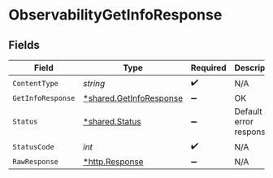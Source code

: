 # ObservabilityGetInfoResponse


## Fields

| Field                                                             | Type                                                              | Required                                                          | Description                                                       |
| ----------------------------------------------------------------- | ----------------------------------------------------------------- | ----------------------------------------------------------------- | ----------------------------------------------------------------- |
| `ContentType`                                                     | *string*                                                          | :heavy_check_mark:                                                | N/A                                                               |
| `GetInfoResponse`                                                 | [*shared.GetInfoResponse](../../models/shared/getinforesponse.md) | :heavy_minus_sign:                                                | OK                                                                |
| `Status`                                                          | [*shared.Status](../../models/shared/status.md)                   | :heavy_minus_sign:                                                | Default error response                                            |
| `StatusCode`                                                      | *int*                                                             | :heavy_check_mark:                                                | N/A                                                               |
| `RawResponse`                                                     | [*http.Response](https://pkg.go.dev/net/http#Response)            | :heavy_minus_sign:                                                | N/A                                                               |